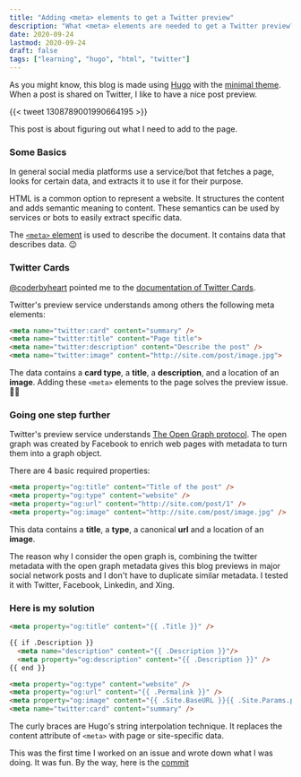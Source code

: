 ```yaml
---
title: "Adding <meta> elements to get a Twitter preview"
description: "What <meta> elements are needed to get a Twitter preview? How to add them using the Hugo static site generator."
date: 2020-09-24
lastmod: 2020-09-24
draft: false
tags: ["learning", "hugo", "html", "twitter"]
---
```


As you might know, this blog is made using [Hugo](https://gohugo.io/) with the [minimal theme](https://github.com/FQ400/minimal). When a post is shared on Twitter, I like to have a nice post preview.

{{< tweet 1308789001990664195 >}}

This post is about figuring out what I need to add to the page.


### Some Basics

In general social media platforms use a service/bot that fetches a page, looks for certain data, and extracts it to use it for their purpose.

HTML is a common option to represent a website.
It structures the content and adds semantic meaning to content.
These semantics can be used by services or bots to easily extract specific data.

The [`<meta>` element](https://developer.mozilla.org/en-US/docs/Web/HTML/Element/meta) is used to describe the document. It contains data that describes data. 😉


### Twitter Cards

[@coderbyheart](https://twitter.com/coderbyheart) pointed me to the [documentation of Twitter Cards](https://developer.twitter.com/en/docs/twitter-for-websites/cards/guides/getting-started).

Twitter's preview service understands among others the following meta elements:

```html
<meta name="twitter:card" content="summary" />
<meta name="twitter:title" content="Page title">
<meta name="twitter:description" content="Describe the post" />
<meta name="twitter:image" content="http://site.com/post/image.jpg">
```

The data contains a **card type**, a **title**, a **description**, and a location of an **image**.
Adding these `<meta>` elements to the page solves the preview issue. 👍🏽


### Going one step further

Twitter's preview service understands [The Open Graph protocol](https://ogp.me/).
The open graph was created by Facebook to enrich web pages with metadata to turn them into a graph object.

There are 4 basic required properties:

```html
<meta property="og:title" content="Title of the post" />
<meta property="og:type" content="website" />
<meta property="og:url" content="http://site.com/post/1" />
<meta property="og:image" content="http://site.com/post/image.jpg" />
```

This data contains a **title**, a **type**, a canonical **url** and a location of an **image**.

The reason why I consider the open graph is, combining the twitter metadata with the open graph metadata gives this blog previews in major social network posts
and I don't have to duplicate similar metadata.
I tested it with Twitter, Facebook, Linkedin, and Xing.


### Here is my solution

```html
<meta property="og:title" content="{{ .Title }}" />

{{ if .Description }}
  <meta name="description" content="{{ .Description }}"/>
  <meta property="og:description" content="{{ .Description }}" />
{{ end }}

<meta property="og:type" content="website" />
<meta property="og:url" content="{{ .Permalink }}" />
<meta property="og:image" content="{{ .Site.BaseURL }}{{ .Site.Params.profilePic }}" />
<meta name="twitter:card" content="summary" />
```

The curly braces are Hugo's string interpolation technique.
It replaces the content attribute of `<meta>` with page or site-specific data.

This was the first time I worked on an issue and wrote down what I was doing.
It was fun.
By the way, here is the [commit](https://github.com/FQ400/dev-coach-site/commit/4d09090fc4bc4a767a78eecec8c9b68ebdf08e47)

